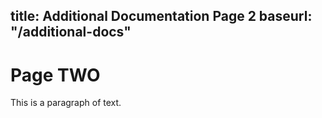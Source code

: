 title: Additional Documentation Page 2
baseurl: "/additional-docs"
---

# Page TWO

This is a paragraph of text.